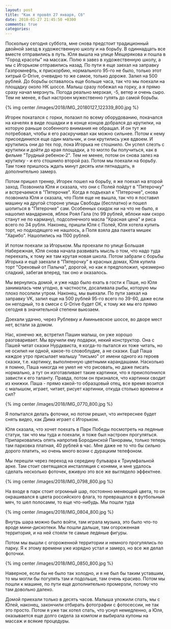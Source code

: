 ```yaml
---
layout: post
title: "Как я провёл 27 января, Сб"
date: 2018-01-27 21:45:50 +0300
comments: true
categories: 
---
```

Поскольку сегодня суббота, мне снова предстоит традиционный двойной заезд в художественную школу и на борьбу. В одиннадцать все вместе отправились в путь. Юля вышла на улице Мещерякова и пошла в "Город красоты" на массаж. Полю я завез в художественную школу, а мы с Игорьком отправились назад. По пути я еще заехал на заправку Газпромнефть, к прискорбию, нормального 95-го не было, только этот хитрый G-Drive, очевидно то же самое, только дороже. Залил на 500 рублей. До борьбы оставалось еще больше часа, так что мы поехали на площадку около НК шоссе. Малыш сразу побежал на горку, а я прямо сразу начал мерзнуть. Погода реально мерзкая, -5, ветер и очень сыро. Тем не менее, я был настроен мужественно гулять до самой борьбы.

{% img center /images/2018/IMG_20180127_122339_800.jpg %}

Игорек покатался с горки, полазил по всему оборудованию, покачался на качелях в виде лошадки и в конце концов добрался до крутилки, на которую раньше особенного внимания не обращал. И он тут же потребовал, чтобы я его раскручивал как можно сильнее. Потом к нему присоединился еще один мальчик, и они крутились уже вдвоем. И крутились они до тех пор, пока Игорька не стошнило. Он успел слезть с крутилки и дойти до края площадки, а то могло бы получиться, как в фильме "Трудный ребенок-2". Тем не менее, потом он снова залез на крутилку - и его стошнило второй раз. Потом мы поехали на борьбу. Там тоже пришлось ждать минут десять или пятнадцать, я дополнительно замерз.

Потом пришел тренер, Игорек пошел на борьбу, я же поехал на второй заход. Позвонила Юля и сказала, что они с Полей пойдут в "Пятерочку" и встречаемся в "Пятерочке". Когда я подъехал к "Пятерочке", снова позвонила Юля и сказала, что Поля еще не вышла, так что я поставил машину на другой стороне улицы Свободы (бесплатно) и пошел шопиться в "Пятерочке" сам. Особенных скидок ни на что не было, я нашопил мандаринов, яблок Роял Гала (по 99 рублей, яблоки нам скоро станут не по карману), подсолнечного масла "Красная цена" и риса всего по 34 рубля. Наконец, пришли Юля с Полей, Юля хотела купить торт, но подходящего не нашлось, а Поля взяла два пакета мишек "Харибо". Нашопились на 1100 рублей.

И потом поехали за Игорьком. Мы проехали по улице Большая Набережная, Юля снова начала развивать мысль о том, что надо туда переехать, к тому же там крутая новая школа. Потом забрали с борьбы Игорька и ещё заехали в "Пятерочку" в красных домах, Юля купила торт "Ореховый от Палыча", дорогой, но как я предположил, чрезмерно сладкий, забегая вперед, так оно и оказалось. 

Мы вернулись домой, и уже надо было ехать в гости к Паше, но Юля занималась чем угодно, в частности, досаливала рыбы, которую мы плохо посолили утром. Наконец, мы выехали. По пути заехал на заправку VK, залил еще на 500 рублей 95-го всего по 39-60, даже если он негодный, то в смеси c G-Drive будет ОК, к тому же мы его прямо сегодня в значительной степени выюзаем.

Доехали удачно, через Рублевку и Аминьевское шоссе, во дворе мест нет, встали за домом.

Нас, конечно же, встретил Пашин малыш, он уже хорошо разговаривает. Мы вручили ему подарки, некий конструктор. Она с Пашей читат сказки Нурдквиста, я когда-то пытался их тоже читать, но не осилил ни одной, какое-то словоблудие, а не сказки. Ещё Паша каждое утро присылает малышу "письмо" от имени одного из героев сказки, т.е. картинку, выполненную цветными карандашами. Насколько я помню, Паша никогда не умел не что рисовать, но даже писать нормально, а тут он изготавливает такие картинки, что я преисполнился зависти к его таланту. Правда, потом он признался, что картинки сводит из книжки. Паша - прямо какой-то образцовый отец, все время возится с малышом, играет, читает, рисует картинки, откуда столько времени и сил? 

{% img center /images/2018/IMG_0770_800.jpg %}

Я попытался делать фоточки, но потом решил, что интереснее будет снять видео, как Дима играет с Игорьком.


Юля сказала, что хочет поехать в Парк Победы посмотреть на ледяные статуи, так что мы туда и поехали, я тоже был настроен прогуляться. Припарковались опять напротив Бородинской Панорамы, только теперь там парковка платная, 40 рублей в час. Мне даже не то что бы сильно дорого платить, но очень много возни с дурацким телефоном.

Мы перешли через переход на середину бульвара к Триумфальной арке. Там стоит светящаяся инсталляция с конями, и мне удалось сделать несколько фоточек, вживую это все же выглядело эффектнее.

{% img center /images/2018/IMG_0798_800.jpg %}

На входе в парк стоит огромный шар, постоянно меняющий цвета, то он окрашивался в цвета российского флага, то превращался в футбольный мяч, то шел полосамм, то еще что-нибудь. Мы пошли туда

{% img center /images/2018/IMG_0804_800.jpg %}

Внутрь шара можно было войти, там играла музыка, это было что-то вроде мини-дискотеки. Мы пошли дальше, там огороженная территория, и на ней стояли те самые ледяные фигуры.




Потом мы вышли с огороженной территории и немного прогулялись по парку. Я к этому времени уже изрядно устал и замерз, но все же делал фоточки. 

{% img center /images/2018/IMG_0850_800.jpg %}

Наверное, если бы не было так холодно, и я не был бы таким уставшим, то мы могли бы погулять там и подольше, там очень красиво. Потом мы пошли к машине, по пути еще дополнительно промерзли, потому что там довольно далеко.

Домой приехали только в десять часов. Малыша уложили спать, мы с Юлей, наконец, закончили отбирать фотографии с фотосессии, не так это просто. Потом я уже так хотел спать, что уснул немедленно, а Юля, оказывается еще долго сидела за компом и выбирала купоны на массаж и всякие процедуры.